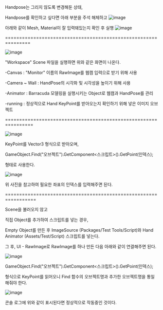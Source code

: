 Handpose는 그리지 않도록 변경해둔 상태,

Handpose를 확인하고 싶다면 아래 부분을 주석 해체하고
![image](https://github.com/BaekJunehong/Hufs_Capstone/assets/163231781/93fbeae6-2af3-4cdb-bb7b-7369f4e1c5cf)

아래와 같이 Mesh, Material이 잘 입력돼있는지 확인 후 실행
![image](https://github.com/BaekJunehong/Hufs_Capstone/assets/163231781/46ceaa10-b3b3-4a92-8f2c-e70048d90a0f)


===============================================================


![image](https://github.com/BaekJunehong/Hufs_Capstone/assets/163231781/b8bceecf-38bf-4f46-bf6f-19a01b85959b)

"Workspace" Scene 파일을 실행하면 위와 같은 화면이 나온다.

-Canvas : "Monitor" 이름의 RawImage를 웹캠 입력으로 받기 위해 사용

-Camera ~ Wall : HandPose의 시각화 및 시각성을 높이기 위해 사용 

-Animator : Barracuda 모델링을 실행시키는 Object로 웹캠과 HandPose를 관리

-running : 정상적으로 Hand KeyPoint를 받아오는지 확인하기 위해 넣은 이미지 오브젝트

================================================================

![image](https://github.com/BaekJunehong/Hufs_Capstone/assets/163231781/5682d6d7-4ba0-44b5-99c0-c06f4fc7908c)

KeyPoint를 Vector3 형식으로 받아오며, 

GameObject.Find("오브젝트").GetComponent<스크립트>().GetPoint(인덱스);

형태로 사용한다.

![image](https://github.com/BaekJunehong/Hufs_Capstone/assets/163231781/f63f025b-fa04-4370-9606-872f4a039514)

위 사진을 참고하여 필요한 좌표의 인덱스를 입력해주면 된다.

=================================================================

Scene을 불러오지 않고 

직접 Object를 추가하여 스크립트를 넣는 경우,

Empty Object를 만든 후 ImageSource (Packages/Test Tools/Script)와 Hand Animator (Assets/Test/Script) 스크립트를 넣는다.

그 후, UI - RawImage로 RawImage를 하나 만든 다음 아래와 같이 연결해주면 된다.

![image](https://github.com/BaekJunehong/Hufs_Capstone/assets/163231781/acd290a4-292e-4fd5-ad1d-059a182af206)


GameObject.Find("오브젝트").GetComponent<스크립트>().GetPoint(인덱스);

형식으로 KeyPoint를 읽어오니 Find 함수의 오브젝트명과 추가한 오브젝트명을 통일해줘야 한다.


![image](https://github.com/BaekJunehong/Hufs_Capstone/assets/163231781/1ddd3df1-ba95-4fd2-956e-03d4d1967bdd)

콘솔 로그에 위와 같이 표시된다면 정상적으로 작동중인 것이다.


